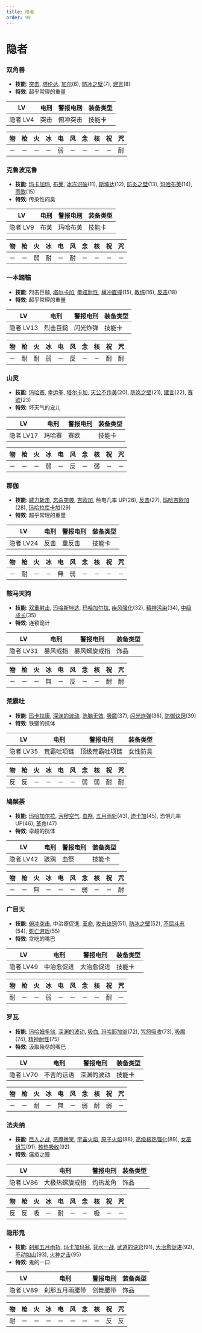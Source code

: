 ```yaml
---
title: 隐者
order: 99
---
```


# 隐者

### 双角兽

- **技能**: [突击](/skills/物理#突击), [塔伦达](/skills/辅助#塔伦达), [加尔](/skills/疾风#加尔)(6), [防冰之壁](/skills/辅助#防冰之壁)(7), [建言](/skills/被动#建言)(8)
- **特效**: 超乎常理的重量

| LV       | 电刑 | 警报电刑 | 装备类型 |
| -------- | ---- | -------- | -------- |
| 隐者 LV4 | 突击 | 俯冲突击 | 技能卡   |

| 物  | 枪  | 火  | 冰  | 电  | 风  | 念  | 核  | 祝  | 咒  |
| --- | --- | --- | --- | --- | --- | --- | --- | --- | --- |
| －  | －  | －  | －  | 弱  | －  | －  | －  | －  | 耐  |

### 克鲁波克鲁

- **技能**: [玛卡加玛](/skills/异常#玛卡加玛), [布芙](/skills/冰冻#布芙), [冰冻识破](/skills/被动#冰冻识破)(11), [斯坤达](/skills/辅助#斯坤达)(12), [防炎之壁](/skills/辅助#防炎之壁)(13), [玛哈布芙](/skills/冰冻#玛哈布芙)(14), [雨歌](/skills/被动#雨歌)(15)
- **特效**: 传染性闷臭

| LV       | 电刑 | 警报电刑 | 装备类型 |
| -------- | ---- | -------- | -------- |
| 隐者 LV9 | 布芙 | 玛哈布芙 | 技能卡   |

| 物  | 枪  | 火  | 冰  | 电  | 风  | 念  | 核  | 祝  | 咒  |
| --- | --- | --- | --- | --- | --- | --- | --- | --- | --- |
| －  | －  | 弱  | 耐  | －  | 耐  | －  | －  | －  | －  |

### 一本踏鞴

- **技能**: 烈击巨鎚, [塔尔卡加](/skills/辅助#塔尔卡加), [晕眩耐性](/skills/被动#晕眩耐性), [横冲直撞](/skills/物理#横冲直撞)(15), [教练](/skills/被动#教练)(16), [反击](/skills/被动#反击)(18)
- **特效**: 超乎常理的重量

| LV        | 电刑     | 警报电刑 | 装备类型 |
| --------- | -------- | -------- | -------- |
| 隐者 LV13 | 烈击巨鎚 | 闪光炸弹 | 技能卡   |

| 物  | 枪  | 火  | 冰  | 电  | 风  | 念  | 核  | 祝  | 咒  |
| --- | --- | --- | --- | --- | --- | --- | --- | --- | --- |
| －  | 耐  | 耐  | 弱  | －  | 反  | －  | －  | 耐  | 耐  |

### 山灵

- **技能**: [玛哈赛](/skills/念动#玛哈赛), [幸运拳](/skills/物理#幸运拳), [塔尔卡加](/skills/辅助#塔尔卡加), [天公不作美](/skills/被动#天公不作美)(20), [防岚之壁](/skills/辅助#防岚之壁)(21), [建言](/skills/被动#建言)(22), [赛欧](/skills/念动#赛欧)(23)
- **特效**: 坏天气的宠儿

| LV        | 电刑   | 警报电刑 | 装备类型 |
| --------- | ------ | -------- | -------- |
| 隐者 LV17 | 玛哈赛 | 赛欧     | 技能卡   |

| 物  | 枪  | 火  | 冰  | 电  | 风  | 念  | 核  | 祝  | 咒  |
| --- | --- | --- | --- | --- | --- | --- | --- | --- | --- |
| －  | －  | －  | 弱  | －  | 反  | －  | 弱  | －  | －  |

### 那伽

- **技能**: [威力斩击](/skills/物理#威力斩击), [忘杀突袭](/skills/物理#忘杀突袭), [吉欧加](/skills/电击#吉欧加), 触电几率 UP(26), [反击](/skills/被动#反击)(27), [玛哈吉欧加](/skills/电击#玛哈吉欧加)(28), [玛哈拉库卡加](/skills/辅助#玛哈拉库卡加)(29)
- **特效**: 超乎常理的重量

| LV        | 电刑 | 警报电刑 | 装备类型 |
| --------- | ---- | -------- | -------- |
| 隐者 LV24 | 反击 | 重反击   | 技能卡   |

| 物  | 枪  | 火  | 冰  | 电  | 风  | 念  | 核  | 祝  | 咒  |
| --- | --- | --- | --- | --- | --- | --- | --- | --- | --- |
| －  | 耐  | －  | －  | 無  | 弱  | －  | －  | －  | －  |

### 鞍马天狗

- **技能**: [双重射击](/skills/枪击#双重射击), [玛哈斯坤达](/skills/辅助#玛哈斯坤达), [玛哈加尔拉](/skills/疾风#玛哈加尔拉), [疾风强化](/skills/被动#疾风强化)(32), [精神污染](/skills/异常#精神污染)(34), [中级成长](/skills/被动#中级成长)(35)
- **特效**: 连锁诡计

| LV        | 电刑     | 警报电刑     | 装备类型 |
| --------- | -------- | ------------ | -------- |
| 隐者 LV31 | 暴风戒指 | 暴风螺旋戒指 | 饰品     |

| 物  | 枪  | 火  | 冰  | 电  | 风  | 念  | 核  | 祝  | 咒  |
| --- | --- | --- | --- | --- | --- | --- | --- | --- | --- |
| －  | －  | －  | 無  | －  | 反  | －  | －  | 耐  | 耐  |

### 荒霸吐

- **技能**: [玛卡拉康](/skills/辅助#玛卡拉康), [深渊的波动](/skills/异常#深渊的波动), [洗脑无效](/skills/被动#洗脑无效), [吸魔](/skills/万能#吸魔)(37), [闪光炸弹](/skills/物理#闪光炸弹)(38), [防御诀窍](/skills/被动#防御诀窍)(39)
- **特效**: 铁壁的抗体

| LV        | 电刑       | 警报电刑       | 装备类型 |
| --------- | ---------- | -------------- | -------- |
| 隐者 LV35 | 荒霸吐项链 | 顶级荒霸吐项链 | 女性防具 |

| 物  | 枪  | 火  | 冰  | 电  | 风  | 念  | 核  | 祝  | 咒  |
| --- | --- | --- | --- | --- | --- | --- | --- | --- | --- |
| 反  | 反  | －  | －  | －  | －  | 弱  | 弱  | 耐  | 耐  |

### 鳩槃荼

- **技能**: [玛哈加尔拉](/skills/疾风#玛哈加尔拉), [污秽空气](/skills/万能#污秽空气), [血祭](/skills/物理#血祭), [五月雨斩](/skills/物理#五月雨斩)(43), [迪卡加](/skills/辅助#迪卡加)(45), 恐惧几率 UP(46), [革命](/skills/辅助#革命)(47)
- **特效**: 卓越的抗体

| LV        | 电刑 | 警报电刑 | 装备类型 |
| --------- | ---- | -------- | -------- |
| 隐者 LV42 | 骇鸦 | 血祭     | 技能卡   |

| 物  | 枪  | 火  | 冰  | 电  | 风  | 念  | 核  | 祝  | 咒  |
| --- | --- | --- | --- | --- | --- | --- | --- | --- | --- |
| －  | －  | 無  | －  | －  | －  | 弱  | －  | －  | 耐  |

### 广目天

- **技能**: [俯冲突击](/skills/物理#俯冲突击), 中治療促進, [革命](/skills/辅助#革命), [攻击诀窍](/skills/被动#攻击诀窍)(51), [防冰之壁](/skills/辅助#防冰之壁)(52), [不屈斗志](/skills/被动#不屈斗志)(54), [死亡游戏](/skills/物理#死亡游戏)(55)
- **特效**: 贪吃的嘴巴

| LV        | 电刑       | 警报电刑   | 装备类型 |
| --------- | ---------- | ---------- | -------- |
| 隐者 LV49 | 中治愈促进 | 大治愈促进 | 技能卡   |

| 物  | 枪  | 火  | 冰  | 电  | 风  | 念  | 核  | 祝  | 咒  |
| --- | --- | --- | --- | --- | --- | --- | --- | --- | --- |
| 耐  | －  | －  | 弱  | －  | －  | －  | －  | 耐  | －  |

### 罗瓦

- **技能**: [玛哈姆多翁](/skills/咒怨#玛哈姆多翁), [深渊的波动](/skills/异常#深渊的波动), [吸血](/skills/万能#吸血), [玛哈耶加翁](/skills/咒怨#玛哈耶加翁)(72), [咒怨吸收](/skills/被动#咒怨吸收)(73), [吸魔](/skills/万能#吸魔)(74), [精神耐性](/skills/被动#精神耐性)(75)
- **特效**: 汲取殆尽的嘴巴

| LV        | 电刑       | 警报电刑   | 装备类型 |
| --------- | ---------- | ---------- | -------- |
| 隐者 LV70 | 不吉的话语 | 深渊的波动 | 技能卡   |

| 物  | 枪  | 火  | 冰  | 电  | 风  | 念  | 核  | 祝  | 咒  |
| --- | --- | --- | --- | --- | --- | --- | --- | --- | --- |
| －  | －  | 耐  | －  | 無  | －  | 弱  | 耐  | 弱  | －  |

### 法夫纳

- **技能**: [巨人之战](/skills/物理#巨人之战), [恶魔微笑](/skills/异常#恶魔微笑), [宇宙火焰](/skills/核热#宇宙火焰), [原子火焰](/skills/核热#原子火焰)(88), [高级核热强化](/skills/被动#高级核热强化)(89), [女巫诅咒](/skills/辅助#女巫诅咒)(91), [核热吸收](/skills/被动#核热吸收)(92)
- **特效**: 瘟疫之瞳

| LV        | 电刑           | 警报电刑 | 装备类型 |
| --------- | -------------- | -------- | -------- |
| 隐者 LV86 | 大极热螺旋戒指 | 灼热龙角 | 饰品     |

| 物  | 枪  | 火  | 冰  | 电  | 风  | 念  | 核  | 祝  | 咒  |
| --- | --- | --- | --- | --- | --- | --- | --- | --- | --- |
| 反  | 反  | 吸  | －  | 耐  | －  | －  | 吸  | －  | －  |

### 隐形鬼

- **技能**: [刹那五月雨斩](/skills/物理#刹那五月雨斩), [玛卡加玛翁](/skills/异常#玛卡加玛翁), [背水一战](/skills/被动#背水一战), [武道的诀窍](/skills/被动#武道的诀窍)(91), [大治愈促进](/skills/被动#大治愈促进)(92), [不动如山](/skills/被动#不动如山)(93), [火神之击](/skills/物理#火神之击)(95)
- **特效**: 鬼的一口

| LV        | 电刑           | 警报电刑 | 装备类型 |
| --------- | -------------- | -------- | -------- |
| 隐者 LV89 | 刹那五月雨腰带 | 剑舞腰带 | 饰品     |

| 物  | 枪  | 火  | 冰  | 电  | 风  | 念  | 核  | 祝  | 咒  |
| --- | --- | --- | --- | --- | --- | --- | --- | --- | --- |
| 耐  | －  | －  | －  | －  | －  | －  | －  | 反  | 反  |
